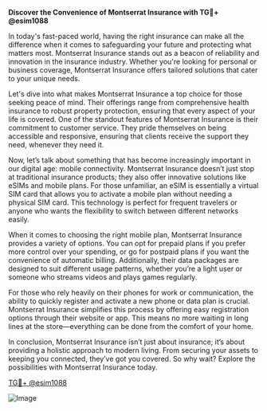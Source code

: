 **Discover the Convenience of Montserrat Insurance with TG💪+ @esim1088**

In today's fast-paced world, having the right insurance can make all the difference when it comes to safeguarding your future and protecting what matters most. Montserrat Insurance stands out as a beacon of reliability and innovation in the insurance industry. Whether you're looking for personal or business coverage, Montserrat Insurance offers tailored solutions that cater to your unique needs.

Let's dive into what makes Montserrat Insurance a top choice for those seeking peace of mind. Their offerings range from comprehensive health insurance to robust property protection, ensuring that every aspect of your life is covered. One of the standout features of Montserrat Insurance is their commitment to customer service. They pride themselves on being accessible and responsive, ensuring that clients receive the support they need, whenever they need it.

Now, let’s talk about something that has become increasingly important in our digital age: mobile connectivity. Montserrat Insurance doesn’t just stop at traditional insurance products; they also offer innovative solutions like eSIMs and mobile plans. For those unfamiliar, an eSIM is essentially a virtual SIM card that allows you to activate a mobile plan without needing a physical SIM card. This technology is perfect for frequent travelers or anyone who wants the flexibility to switch between different networks easily.

When it comes to choosing the right mobile plan, Montserrat Insurance provides a variety of options. You can opt for prepaid plans if you prefer more control over your spending, or go for postpaid plans if you want the convenience of automatic billing. Additionally, their data packages are designed to suit different usage patterns, whether you’re a light user or someone who streams videos and plays games regularly.

For those who rely heavily on their phones for work or communication, the ability to quickly register and activate a new phone or data plan is crucial. Montserrat Insurance simplifies this process by offering easy registration options through their website or app. This means no more waiting in long lines at the store—everything can be done from the comfort of your home.

In conclusion, Montserrat Insurance isn’t just about insurance; it’s about providing a holistic approach to modern living. From securing your assets to keeping you connected, they’ve got you covered. So why wait? Explore the possibilities with Montserrat Insurance today. 

[TG💪+ @esim1088](https://t.me/s/esim1088)  

![Image](https://i.postimg.cc/Y0z9fWf4/image.png)